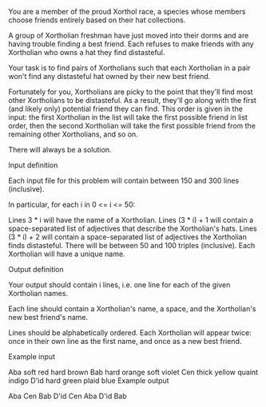 You are a member of the proud Xorthol race, a species whose members choose friends entirely based on their hat collections.

A group of Xortholian freshman have just moved into their dorms and are having trouble finding a best friend. Each refuses to make friends with any Xortholian who owns a hat they find distasteful.

Your task is to find pairs of Xortholians such that each Xortholian in a pair won't find any distasteful hat owned by their new best friend.

Fortunately for you, Xortholians are picky to the point that they'll find most other Xortholians to be distasteful. As a result, they'll go along with the first (and likely only) potential friend they can find. This order is given in the input: the first Xortholian in the list will take the first possible friend in list order, then the second Xortholian will take the first possible friend from the remaining other Xortholians, and so on.

There will always be a solution.

Input definition

Each input file for this problem will contain between 150 and 300 lines (inclusive).

In particular, for each i in 0 <= i <= 50:

Lines 3 * i will have the name of a Xortholian.
Lines (3 * i) + 1 will contain a space-separated list of adjectives that describe the Xortholian's hats.
Lines (3 * i) + 2 will contain a space-separated list of adjectives the Xortholian finds distasteful.
There will be between 50 and 100 triples (inclusive). Each Xortholian will have a unique name.

Output definition

Your output should contain i lines, i.e. one line for each of the given Xortholian names.

Each line should contain a Xortholian's name, a space, and the Xortholian's new best friend's name.

Lines should be alphabetically ordered. Each Xortholian will appear twice: once in their own line as the first name, and once as a new best friend.

Example input

Aba
soft red
hard brown
Bab
hard orange
soft violet
Cen
thick yellow
quaint indigo
D'id
hard green
plaid blue
Example output

Aba Cen
Bab D'id
Cen Aba
D'id Bab
